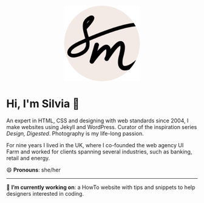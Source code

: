 <div align="center">
  <img src="assets/smd-logo-new.png" alt="Silvia Maggi Design" width="200" height="200">
</div>

# Hi, I'm Silvia 👋

An expert in HTML, CSS and designing with web standards since 2004, I make websites using Jekyll and WordPress. Curator of the inspiration series _Design, Digested_. Photography is my life-long passion. 

For nine years I lived in the UK, where I co-founded the web agency UI Farm and worked for clients spanning several industries, such as banking, retail and energy.

😄 **Pronouns**: she/her

---

🔭 **I’m currently working on**: a HowTo website with tips and snippets to help designers interested in coding.
